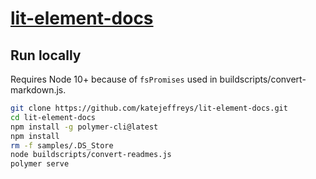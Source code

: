 # [lit-element-docs](https://github.com/katejeffreys/lit-element-docs)

## Run locally  

Requires Node 10+ because of `fsPromises` used in buildscripts/convert-markdown.js.

```bash
git clone https://github.com/katejeffreys/lit-element-docs.git
cd lit-element-docs
npm install -g polymer-cli@latest
npm install
rm -f samples/.DS_Store
node buildscripts/convert-readmes.js
polymer serve
```

